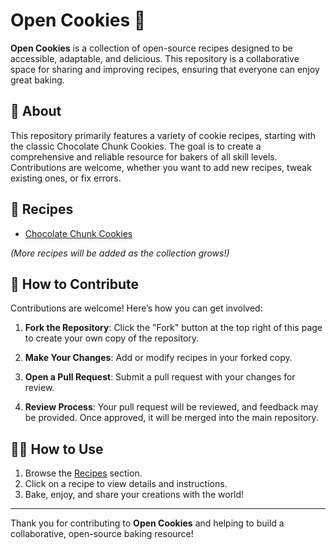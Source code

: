 # Open Cookies 🍪

**Open Cookies** is a collection of open-source recipes designed to be accessible, adaptable, and delicious. This repository is a collaborative space for sharing and improving recipes, ensuring that everyone can enjoy great baking.

## 🍪 About

This repository primarily features a variety of cookie recipes, starting with the classic Chocolate Chunk Cookies. The goal is to create a comprehensive and reliable resource for bakers of all skill levels. Contributions are welcome, whether you want to add new recipes, tweak existing ones, or fix errors.

## 🍪 Recipes

- [Chocolate Chunk Cookies](./chocolate_chunk_cookies.md)

_(More recipes will be added as the collection grows!)_

## 🤝 How to Contribute

Contributions are welcome! Here’s how you can get involved:

1. **Fork the Repository**: Click the "Fork" button at the top right of this page to create your own copy of the repository.

2. **Make Your Changes**: Add or modify recipes in your forked copy.

3. **Open a Pull Request**: Submit a pull request with your changes for review.

4. **Review Process**: Your pull request will be reviewed, and feedback may be provided. Once approved, it will be merged into the main repository.

## 🧑‍🍳 How to Use

1. Browse the [Recipes](#-recipes) section.
2. Click on a recipe to view details and instructions.
3. Bake, enjoy, and share your creations with the world!

---

Thank you for contributing to **Open Cookies** and helping to build a collaborative, open-source baking resource!
